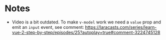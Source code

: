 # Notes

- Video is a bit outdated. To make `v-model` work we need a `value` prop and emit an `input` event, see comment: https://laracasts.com/series/learn-vue-2-step-by-step/episodes/25?autoplay=true#comment-3224745128
